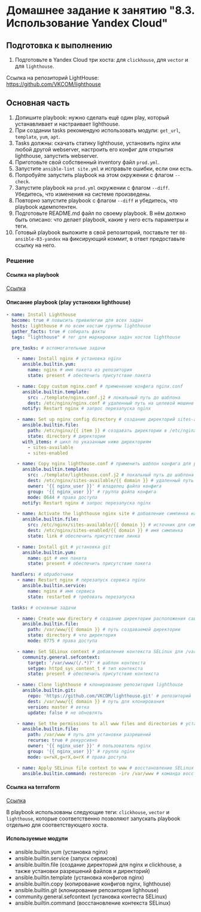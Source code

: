 # Домашнее задание к занятию "8.3. Использование Yandex Cloud"

## Подготовка к выполнению

1. Подготовьте в Yandex Cloud три хоста: для `clickhouse`, для `vector` и для `lighthouse`.

Ссылка на репозиторий LightHouse: https://github.com/VKCOM/lighthouse

## Основная часть

1. Допишите playbook: нужно сделать ещё один play, который устанавливает и настраивает lighthouse.
2. При создании tasks рекомендую использовать модули: `get_url`, `template`, `yum`, `apt`.
3. Tasks должны: скачать статику lighthouse, установить nginx или любой другой webserver, настроить его конфиг для открытия lighthouse, запустить webserver.
4. Приготовьте свой собственный inventory файл `prod.yml`.
5. Запустите `ansible-lint site.yml` и исправьте ошибки, если они есть.
6. Попробуйте запустить playbook на этом окружении с флагом `--check`.
7. Запустите playbook на `prod.yml` окружении с флагом `--diff`. Убедитесь, что изменения на системе произведены.
8. Повторно запустите playbook с флагом `--diff` и убедитесь, что playbook идемпотентен.
9. Подготовьте README.md файл по своему playbook. В нём должно быть описано: что делает playbook, какие у него есть параметры и теги.
10. Готовый playbook выложите в свой репозиторий, поставьте тег `08-ansible-03-yandex` на фиксирующий коммит, в ответ предоставьте ссылку на него.

### Решение

#### Ссылка на playbook
[Ссылка](./playbook/)

#### Описание playbook (play установки lighthouse)
```yaml
- name: Install Lighthouse
  become: true # повысить привилегии для всех задач
  hosts: lighthouse # по всем хостам группы lighthouse
  gather_facts: true # собирать факты
  tags: "lighthouse" # тег для маркировки задач хостов lighthouse

  pre_tasks: # вспомогательные задачи

    - name: Install nginx # установка nginx
      ansible.builtin.yum:
        name: nginx # имя пакета из репозитория
        state: present # обеспечить присутствие пакета

    - name: Copy custom nginx.conf # применение конфига nginx.conf
      ansible.builtin.template:
        src: ./template/nginx.conf.j2 # локальный путь до шаблона
        dest: /etc/nginx/nginx.conf # удаленный путь на целевой машине
      notify: Restart nginx # запрос перезапуска nginx

    - name: Set up nginx config directory # создание директорий sites-available и sites-enabled 
      ansible.builtin.file:
        path: /etc/nginx/{{ item }} # создавать директории в /etc/nginx
        state: directory # директории
      with_items: # цикл по указанным ниже директориям
        - sites-available
        - sites-enabled

    - name: Copy nginx lighthouse.conf # применить шаблон конфига для расположения (site) nginx
      ansible.builtin.template:
        src: ./template/lighthouse.conf.j2 # локальный путь до шаблона
        dest: /etc/nginx/sites-available/{{ domain }} # удаленный путь
        owner: '{{ nginx_user }}' # владелец файла конфига
        group: '{{ nginx_user }}' # группа файла конфига
        mode: 0644 # права доступа
      notify: Restart nginx # запрос перезапуска nginx

    - name: Activate the lighthouse nginx site # добавление симлинка на расположение сайта
      ansible.builtin.file:
        src: /etc/nginx/sites-available/{{ domain }} # источник для симлинка
        dest: /etc/nginx/sites-enabled/{{ domain }} # имя симлинка
        state: link # обеспечить присутствие линка

    - name: Install git # установка git
      ansible.builtin.yum:
        name: git # имя пакета
        state: present # обеспечить присутствие пакета

  handlers: # обработчики
    - name: Restart nginx # перезапуск сервиса nginx
      ansible.builtin.service:
        name: nginx # имя сервиса
        state: restarted # требовать перезапуска

  tasks: # основные задачи

    - name: Create www directory # создание директории расположения сайта /var/www/mydomain.com
      ansible.builtin.file:
        path: /var/www/{{ domain }} # путь создаваемой директории
        state: directory # что директория
        mode: 0775 # права доступа

    - name: Set SELinux context # добавление контекста SELinux для /var/www
      community.general.sefcontext:
        target: '/var/www/(/.*)?' # шаблон контекста
        setype: httpd_sys_content_t # тип контекста
        state: present # обеспечить присутствие контекста

    - name: Clone lighthouse # клонирование репозитория lighthouse
      ansible.builtin.git:
        repo: 'https://github.com/VKCOM/lighthouse.git' # репозиторий
        dest: /var/www/{{ domain }} # путь для клонирования
        version: master # ветка
        update: false # не обновлять

    - name: Set the permissions to all www files and directories # установка владельца и разрешений 755 на директории и 644 на файлы размещения /var/www
      ansible.builtin.file:
        path: /var/www # путь для установки разрешений
        recurse: true # рекурсивно 
        owner: '{{ nginx_user }}' # пользователь nginx
        group: '{{ nginx_user }}' # группа nginx
        mode: u=rwX,g=rX,o=rX # права доступа

    - name: Apply SELinux file context to www # восстановление SELinux разрешений для /var/www
      ansible.builtin.command: restorecon -irv /var/www # команда восстановления
```



#### Ссылка на terraform
[Ссылка](./terraform/)

В playbook использованы следующие теги: `clickhouse`, `vector` и `lighthouse`, которые соответственно позволяют запускать playbook отдельно для соответствующего хоста.

#### Используемые модули

* ansible.builtin.yum (установка nginx)
* ansible.builtin.service (запуск сервисов)
* ansible.builtin.file (создание директорий для nginx и clickhouse, а также установки разрешений файлов и директорий)
* ansible.builtin.template (установка конфигов nginx)
* ansible.builtin.copy (копирование конфигов nginx, lighthouse)
* ansible.builtin.git (клонирование репозитория lighhouse)
* community.general.sefcontext (установка контеста SELinux)
* ansible.builtin.command (восстановление контекста SELinux)